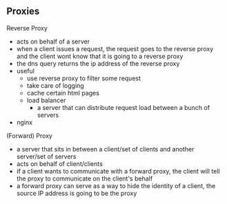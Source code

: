 ## Proxies

Reverse Proxy

- acts on behalf of a server
- when a client issues a request, the request goes to the reverse proxy and the client wont know that it is going to a reverse proxy
- the dns query returns the ip address of the reverse proxy
- useful
  - use reverse proxy to filter some request
  - take care of logging
  - cache certain html pages
  - load balancer
    - a server that can distribute request load between a bunch of servers
- nginx

(Forward) Proxy

- a server that sits in between a client/set of clients and another server/set of servers
- acts on behalf of client/clients
- if a client wants to communicate with a forward proxy, the client will tell the proxy to communicate on the client's behalf
- a forward proxy can serve as a way to hide the identity of a client, the source IP address is going to be the proxy
